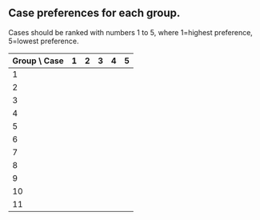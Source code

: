 ## Case preferences for each group.

Cases should be ranked with numbers 1 to 5, where 1=highest preference, 5=lowest preference.


| Group \ Case  | 1 | 2 | 3 | 4 | 5 |
| :------------ |:-:|:-:|:-:|:-:|:-:|
| 1             |   |   |   |   |   |
| 2             |   |   |   |   |   |
| 3             |   |   |   |   |   |
| 4             |   |   |   |   |   |
| 5             |   |   |   |   |   |
| 6             |   |   |   |   |   |
| 7             |   |   |   |   |   |
| 8             |   |   |   |   |   |
| 9             |   |   |   |   |   |
| 10            |   |   |   |   |   |
| 11            |   |   |   |   |   |
